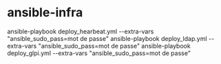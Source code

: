 # ansible-infra
ansible-playbook deploy_hearbeat.yml --extra-vars "ansible_sudo_pass=mot de passe"
ansible-playbook deploy_ldap.yml --extra-vars "ansible_sudo_pass=mot de passe"
ansible-playbook deploy_glpi.yml --extra-vars "ansible_sudo_pass=mot de passe"
